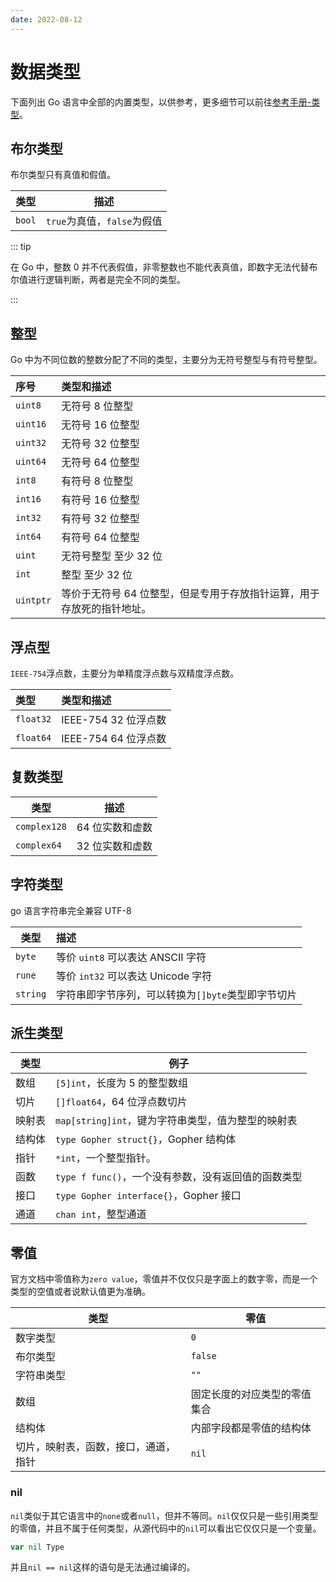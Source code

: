 ```yaml
---
date: 2022-08-12
---
```


# 数据类型

下面列出 Go 语言中全部的内置类型，以供参考，更多细节可以前往[参考手册-类型](https://go.dev/ref/spec#Types)。

## 布尔类型

布尔类型只有真值和假值。

| 类型   | 描述                        |
| ------ | --------------------------- |
| `bool` | `true`为真值，`false`为假值 |

::: tip

在 Go 中，整数 0 并不代表假值，非零整数也不能代表真值，即数字无法代替布尔值进行逻辑判断，两者是完全不同的类型。

:::

## 整型

Go 中为不同位数的整数分配了不同的类型，主要分为无符号整型与有符号整型。

| 序号      | 类型和描述                                                             |
| :-------- | :--------------------------------------------------------------------- |
| `uint8`   | 无符号 8 位整型                                                        |
| `uint16`  | 无符号 16 位整型                                                       |
| `uint32`  | 无符号 32 位整型                                                       |
| `uint64`  | 无符号 64 位整型                                                       |
| `int8`    | 有符号 8 位整型                                                        |
| `int16`   | 有符号 16 位整型                                                       |
| `int32`   | 有符号 32 位整型                                                       |
| `int64`   | 有符号 64 位整型                                                       |
| `uint`    | 无符号整型 至少 32 位                                                  |
| `int`     | 整型 至少 32 位                                                        |
| `uintptr` | 等价于无符号 64 位整型，但是专用于存放指针运算，用于存放死的指针地址。 |

## 浮点型

`IEEE-754`浮点数，主要分为单精度浮点数与双精度浮点数。

| 类型      | 类型和描述           |
| :-------- | :------------------- |
| `float32` | IEEE-754 32 位浮点数 |
| `float64` | IEEE-754 64 位浮点数 |

## 复数类型

| 类型         | 描述            |
| ------------ | --------------- |
| `complex128` | 64 位实数和虚数 |
| `complex64`  | 32 位实数和虚数 |

## 字符类型

go 语言字符串完全兼容 UTF-8

| 类型     | 描述                                               |
| -------- | :------------------------------------------------- |
| `byte`   | 等价 `uint8` 可以表达 ANSCII 字符                  |
| `rune`   | 等价 `int32` 可以表达 Unicode 字符                 |
| `string` | 字符串即字节序列，可以转换为`[]byte`类型即字节切片 |

## 派生类型

| 类型   | 例子                                                |
| ------ | --------------------------------------------------- |
| 数组   | `[5]int`，长度为 5 的整型数组                       |
| 切片   | `[]float64`，64 位浮点数切片                        |
| 映射表 | `map[string]int`，键为字符串类型，值为整型的映射表  |
| 结构体 | `type Gopher struct{}`，Gopher 结构体               |
| 指针   | `*int`，一个整型指针。                              |
| 函数   | `type f func()`，一个没有参数，没有返回值的函数类型 |
| 接口   | `type Gopher interface{}`，Gopher 接口              |
| 通道   | `chan int`，整型通道                                |

## 零值

官方文档中零值称为`zero value`，零值并不仅仅只是字面上的数字零，而是一个类型的空值或者说默认值更为准确。

| 类型                                 | 零值                         |
| ------------------------------------ | ---------------------------- |
| 数字类型                             | `0`                          |
| 布尔类型                             | `false`                      |
| 字符串类型                           | `""`                         |
| 数组                                 | 固定长度的对应类型的零值集合 |
| 结构体                               | 内部字段都是零值的结构体     |
| 切片，映射表，函数，接口，通道，指针 | `nil`                        |

### nil

`nil`类似于其它语言中的`none`或者`null`，但并不等同。`nil`仅仅只是一些引用类型的零值，并且不属于任何类型，从源代码中的`nil`可以看出它仅仅只是一个变量。

```go
var nil Type
```

并且`nil == nil`这样的语句是无法通过编译的。
